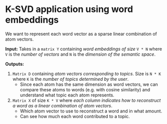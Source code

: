 # K-SVD application using word embeddings 


We want to represent each word vector as a sparse linear combination of atom vectors.


**Input:**
Takes in a `matrix Y` containing *word embeddings of size* `V * N` where `V` is the *number of vectors* and `N` is the *dimension of the semantic space*.


**Outputs:**
1. `Matrix D` containing *atom vectors corresponding to topics*. Size is `N * K` where `K` is the *number of topics determined by the user*.
   - Since each atom has the same dimension as word vectors, we can compare these atoms to words (e.g. with cosine similarity) and understand what topic each atom represents.
2. `Matrix X` of size `K * V` where *each column indicates how to reconstruct a word as a linear combination of atom vectors*. 
   - Which atom vector to use to reconstruct a word and in what amount. 
   - Can see how much each word contributed to a topic. 

